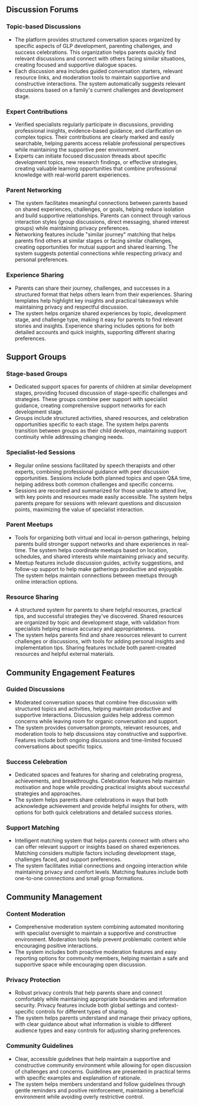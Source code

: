 
## Discussion Forums

### Topic-based Discussions
- The platform provides structured conversation spaces organized by specific aspects of GLP development, parenting challenges, and success celebrations. This organization helps parents quickly find relevant discussions and connect with others facing similar situations, creating focused and supportive dialogue spaces.
- Each discussion area includes guided conversation starters, relevant resource links, and moderation tools to maintain supportive and constructive interactions. The system automatically suggests relevant discussions based on a family's current challenges and development stage.

### Expert Contributions
- Verified specialists regularly participate in discussions, providing professional insights, evidence-based guidance, and clarification on complex topics. Their contributions are clearly marked and easily searchable, helping parents access reliable professional perspectives while maintaining the supportive peer environment.
- Experts can initiate focused discussion threads about specific development topics, new research findings, or effective strategies, creating valuable learning opportunities that combine professional knowledge with real-world parent experiences.

### Parent Networking
- The system facilitates meaningful connections between parents based on shared experiences, challenges, or goals, helping reduce isolation and build supportive relationships. Parents can connect through various interaction styles (group discussions, direct messaging, shared interest groups) while maintaining privacy preferences.
- Networking features include "similar journey" matching that helps parents find others at similar stages or facing similar challenges, creating opportunities for mutual support and shared learning. The system suggests potential connections while respecting privacy and personal preferences.

### Experience Sharing
- Parents can share their journey, challenges, and successes in a structured format that helps others learn from their experiences. Sharing templates help highlight key insights and practical takeaways while maintaining privacy and respectful discussion.
- The system helps organize shared experiences by topic, development stage, and challenge type, making it easy for parents to find relevant stories and insights. Experience sharing includes options for both detailed accounts and quick insights, supporting different sharing preferences.

## Support Groups

### Stage-based Groups
- Dedicated support spaces for parents of children at similar development stages, providing focused discussion of stage-specific challenges and strategies. These groups combine peer support with specialist guidance, creating comprehensive support networks for each development stage.
- Groups include structured activities, shared resources, and celebration opportunities specific to each stage. The system helps parents transition between groups as their child develops, maintaining support continuity while addressing changing needs.

### Specialist-led Sessions
- Regular online sessions facilitated by speech therapists and other experts, combining professional guidance with peer discussion opportunities. Sessions include both planned topics and open Q&A time, helping address both common challenges and specific concerns.
- Sessions are recorded and summarized for those unable to attend live, with key points and resources made easily accessible. The system helps parents prepare for sessions with relevant questions and discussion points, maximizing the value of specialist interaction.

### Parent Meetups
- Tools for organizing both virtual and local in-person gatherings, helping parents build stronger support networks and share experiences in real-time. The system helps coordinate meetups based on location, schedules, and shared interests while maintaining privacy and security.
- Meetup features include discussion guides, activity suggestions, and follow-up support to help make gatherings productive and enjoyable. The system helps maintain connections between meetups through online interaction options.

### Resource Sharing
- A structured system for parents to share helpful resources, practical tips, and successful strategies they've discovered. Shared resources are organized by topic and development stage, with validation from specialists helping ensure accuracy and appropriateness.
- The system helps parents find and share resources relevant to current challenges or discussions, with tools for adding personal insights and implementation tips. Sharing features include both parent-created resources and helpful external materials.

## Community Engagement Features

### Guided Discussions
- Moderated conversation spaces that combine free discussion with structured topics and activities, helping maintain productive and supportive interactions. Discussion guides help address common concerns while leaving room for organic conversation and support.
- The system provides conversation prompts, relevant resources, and moderation tools to help discussions stay constructive and supportive. Features include both ongoing discussions and time-limited focused conversations about specific topics.

### Success Celebration
- Dedicated spaces and features for sharing and celebrating progress, achievements, and breakthroughs. Celebration features help maintain motivation and hope while providing practical insights about successful strategies and approaches.
- The system helps parents share celebrations in ways that both acknowledge achievement and provide helpful insights for others, with options for both quick celebrations and detailed success stories.

### Support Matching
- Intelligent matching system that helps parents connect with others who can offer relevant support or insights based on shared experiences. Matching considers multiple factors including development stage, challenges faced, and support preferences.
- The system facilitates initial connections and ongoing interaction while maintaining privacy and comfort levels. Matching features include both one-to-one connections and small group formations.

## Community Management

### Content Moderation
- Comprehensive moderation system combining automated monitoring with specialist oversight to maintain a supportive and constructive environment. Moderation tools help prevent problematic content while encouraging positive interactions.
- The system includes both proactive moderation features and easy reporting options for community members, helping maintain a safe and supportive space while encouraging open discussion.

### Privacy Protection
- Robust privacy controls that help parents share and connect comfortably while maintaining appropriate boundaries and information security. Privacy features include both global settings and context-specific controls for different types of sharing.
- The system helps parents understand and manage their privacy options, with clear guidance about what information is visible to different audience types and easy controls for adjusting sharing preferences.

### Community Guidelines
- Clear, accessible guidelines that help maintain a supportive and constructive community environment while allowing for open discussion of challenges and concerns. Guidelines are presented in practical terms with specific examples and explanation of rationale.
- The system helps members understand and follow guidelines through gentle reminders and positive reinforcement, maintaining a beneficial environment while avoiding overly restrictive control.

